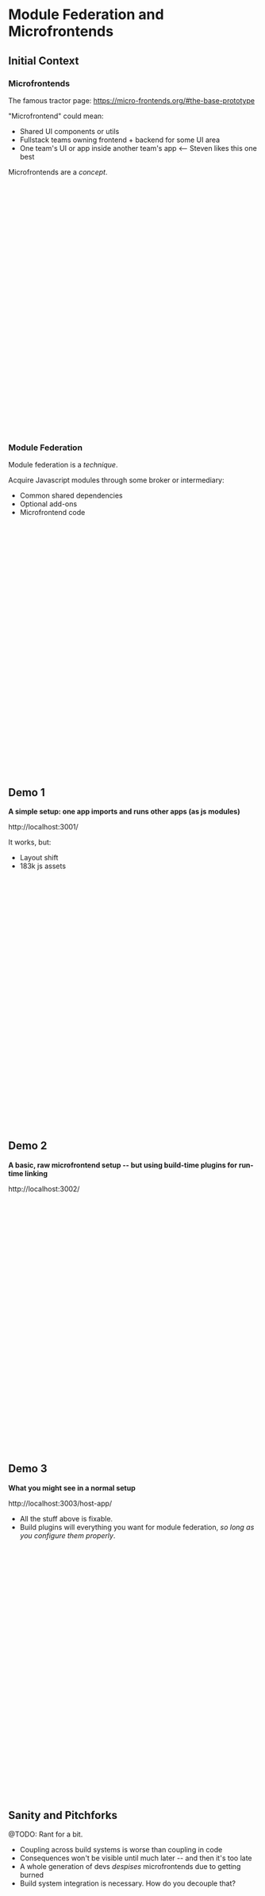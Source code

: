 # Module Federation and Microfrontends

## Initial Context

### Microfrontends

The famous tractor page: https://micro-frontends.org/#the-base-prototype

"Microfrontend" could mean:

- Shared UI components or utils
- Fullstack teams owning frontend + backend for some UI area
- One team's UI or app inside another team's app <-- Steven likes this one best

Microfrontends are a _concept_.

<img src="https://img.spacergif.org/spacer.gif" width="1" height="500">

### Module Federation

Module federation is a _technique_.

Acquire Javascript modules through some broker or intermediary:

- Common shared dependencies
- Optional add-ons
- Microfrontend code

<img src="https://img.spacergif.org/spacer.gif" width="1" height="500">

## Demo 1

**A simple setup: one app imports and runs other apps (as js modules)**

http://localhost:3001/

It works, but:

- Layout shift
- 183k js assets

<img src="https://img.spacergif.org/spacer.gif" width="1" height="500">

## Demo 2

**A basic, raw microfrontend setup -- but using build-time plugins for run-time linking**

http://localhost:3002/

<img src="https://img.spacergif.org/spacer.gif" width="1" height="500">

## Demo 3

**What you might see in a normal setup**

http://localhost:3003/host-app/

- All the stuff above is fixable.
- Build plugins will everything you want for module federation, _so long as you configure them properly_.

<img src="https://img.spacergif.org/spacer.gif" width="1" height="500">

## Sanity and Pitchforks

@TODO: Rant for a bit.

- Coupling across build systems is worse than coupling in code
- Consequences won't be visible until much later -- and then it's too late
- A whole generation of devs _despises_ microfrontends due to getting burned
- Build system integration is necessary. How do you decouple that?

<img src="https://img.spacergif.org/spacer.gif" width="1" height="500">

## Fun with the JS Console

http://localhost:3003/

<img src="https://img.spacergif.org/spacer.gif" width="1" height="500">

## Demo: Package-Wrapped Apps

http://localhost:3006/

Tl;dr:

- Do the build system coupling in a sibling project alongside the microfrontend
- Publish that as a npm package
- Bonus: easier integration, better dev experience

<img src="https://img.spacergif.org/spacer.gif" width="1" height="500">

## Things We Didn't Really Cover

- Import maps
- JS modules over time
- Interactions across app/microfrontend boundaries
- Styling across app/microfrontend boundaries
- Local development and CI
- SSR
- Frameworks built specifically for microfrontends or islands
